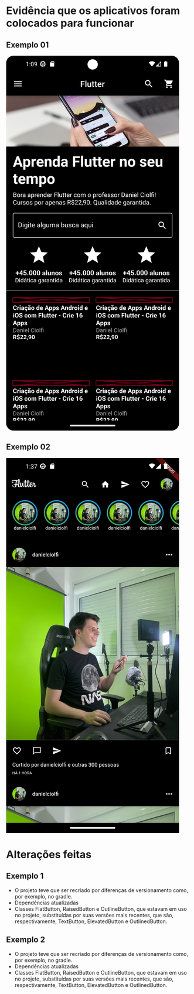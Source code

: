 # Evidência que os aplicativos foram colocados para funcionar

## Exemplo 01

![alt exemplo1](./exemplo1.png)

## Exemplo 02

![alt exemplo2](./exemplo2.png)

# Alterações feitas

## Exemplo 1
- O projeto teve que ser recriado por diferenças de versionamento como, por exemplo, no gradle.
- Dependências atualizadas
- Classes FlatButton, RaisedButton e OutlineButton, que estavam em uso no projeto, substituídas por suas versões mais recentes, que são, respectivamente, TextButton, ElevatedButton e OutlinedButton.

## Exemplo 2

- O projeto teve que ser recriado por diferenças de versionamento como, por exemplo, no gradle.
- Dependências atualizadas
- Classes FlatButton, RaisedButton e OutlineButton, que estavam em uso no projeto, substituídas por suas versões mais recentes, que são, respectivamente, TextButton, ElevatedButton e OutlinedButton.
